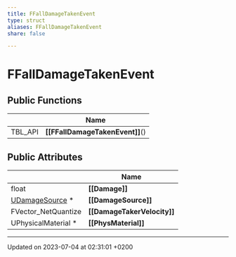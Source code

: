 ```yaml
---
title: FFallDamageTakenEvent
type: struct
aliases: FFallDamageTakenEvent
share: false

---
```


# FFallDamageTakenEvent





## Public Functions

|                | Name           |
| -------------- | -------------- |
| TBL_API | **[[FFallDamageTakenEvent]]**() |

## Public Attributes

|                | Name           |
| -------------- | -------------- |
| float | **[[Damage]]**  |
| [UDamageSource](/docs/SDK/Source/Classes/classUDamageSource.md) * | **[[DamageSource]]**  |
| FVector_NetQuantize | **[[DamageTakerVelocity]]**  |
| UPhysicalMaterial * | **[[PhysMaterial]]**  |

-------------------------------

Updated on 2023-07-04 at 02:31:01 +0200